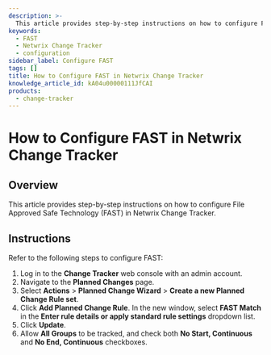 ```yaml
---
description: >-
  This article provides step-by-step instructions on how to configure File Approved Safe Technology (FAST) in Netwrix Change Tracker.
keywords:
  - FAST
  - Netwrix Change Tracker
  - configuration
sidebar_label: Configure FAST
tags: []
title: How to Configure FAST in Netwrix Change Tracker
knowledge_article_id: kA04u00000111JfCAI
products:
  - change-tracker
---
```


# How to Configure FAST in Netwrix Change Tracker

## Overview

This article provides step-by-step instructions on how to configure File Approved Safe Technology (FAST) in Netwrix Change Tracker.

## Instructions

Refer to the following steps to configure FAST:

1. Log in to the **Change Tracker** web console with an admin account.
2. Navigate to the **Planned Changes** page.
3. Select **Actions** > **Planned Change Wizard** > **Create a new Planned Change Rule set**.
4. Click **Add Planned Change Rule**. In the new window, select **FAST Match** in the **Enter rule details or apply standard rule settings** dropdown list.
5. Click **Update**.
6. Allow **All Groups** to be tracked, and check both **No Start, Continuous** and **No End, Continuous** checkboxes.